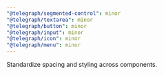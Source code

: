 ```yaml
---
"@telegraph/segmented-control": minor
"@telegraph/textarea": minor
"@telegraph/button": minor
"@telegraph/input": minor
"@telegraph/icon": minor
"@telegraph/menu": minor
---
```


Standardize spacing and styling across components.
